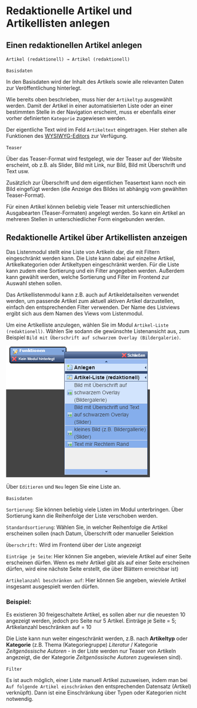 # Redaktionelle Artikel und Artikellisten anlegen

## Einen redaktionellen Artikel anlegen

```text
Artikel (redaktionell) → Artikel (redaktionell)
```

`Basisdaten`

In den Basisdaten wird der Inhalt des Artikels sowie alle relevanten Daten zur Veröffentlichung hinterlegt.

Wie bereits oben beschrieben, muss hier der `Artikeltyp` ausgewählt werden. Damit der Artikel in einer automatisierten Liste oder an einer bestimmten Stelle in der Navigation erscheint, muss er ebenfalls einer vorher definierten `Kategorie` zugewiesen werden.

Der eigentliche Text wird im Feld `Artikeltext` eingetragen. Hier stehen alle Funktionen des [WYSIWYG-Editors](../ckeditor.md) zur Verfügung.

`Teaser`

Über das Teaser-Format wird festgelegt, wie der Teaser auf der Website erscheint, ob z.B. als Slider, Bild mit Link, nur Bild, Bild mit Überschrift und Text usw.

Zusätzlich zur Überschrift und dem eigentlichen Teasertext kann noch ein Bild eingefügt werden \(die Anzeige des Bildes ist abhängig vom gewählten Teaser-Format\).

Für einen Artikel können beliebig viele Teaser mit unterschiedlichen Ausgabearten \(Teaser-Formaten\) angelegt werden. So kann ein Artikel an mehreren Stellen in unterschiedlicher Form eingebunden werden.

## Redaktionelle Artikel über Artikellisten anzeigen

Das Listenmodul stellt eine Liste von Artikeln dar, die mit Filtern eingeschränkt werden kann. Die Liste kann dabei auf einzelne Artikel, Artikelkategorien oder Artikeltypen eingeschränkt werden. Für die Liste kann zudem eine Sortierung und ein Filter angegeben werden. Außerdem kann gewählt werden, welche Sortierung und Filter im Frontend zur Auswahl stehen sollen.

Das Artikellistenmodul kann z.B. auch auf Artikeldetailseiten verwendet werden, um passende Artikel zum aktuell aktiven Artikel darzustellen, einfach den entsprechenden Filter verwenden. Der Name des Listviews ergibt sich aus dem Namen des Views vom Listenmodul.

Um eine Artikelliste anzulegen, wählen Sie im Modul `Artikel-Liste (redaktionell)`. Wählen Sie sodann die gewünschte Listenansicht aus, zum Beispiel `Bild mit Überschrift auf schwarzem Overlay (Bildergalerie)`.

![](../../.gitbook/assets/red_artikelliste1.png)

  
 Über `Editieren` und `Neu` legen Sie eine Liste an.   


`Basisdaten`

`Sortierung`: Sie können beliebig viele Listen im Modul unterbringen. Über Sortierung kann die Reihenfolge der Liste verschoben werden.

`Standardsortierung`: Wählen Sie, in welcher Reihenfolge die Artikel erscheinen sollen \(nach Datum, Überschrift oder manueller Selektion

`Überschrift:` Wird im Frontend über der Liste angezeigt

`Einträge je Seite`: Hier können Sie angeben, wieviele Artikel auf einer Seite erscheinen dürfen. Wenn es mehr Artikel gibt als auf einer Seite erscheinen dürfen, wird eine nächste Seite erstellt, die über Blättern erreichbar ist\)

`Artikelanzahl beschränken auf`: Hier können Sie angeben, wieviele Artikel insgesamt ausgespielt werden dürfen.

### Beispiel:

Es existieren 30 freigeschaltete Artikel, es sollen aber nur die neuesten 10 angezeigt werden, jedoch pro Seite nur 5 Artikel. Einträge je Seite = 5; Artikelanzahl beschränken auf = 10

  
 Die Liste kann nun weiter eingeschränkt werden, z.B. nach **Artikeltyp** oder **Kategorie** \(z.B. Thema \(Kategoriegruppe\) _Literatur_ / Kategorie _Zeitgenössische Autoren_ - in der Liste werden nur Teaser von Artikeln angezeigt, die der Kategorie _Zeitgenössische Autoren_ zugewiesen sind\).

`Filter`

Es ist auch möglich, einer Liste manuell Artikel zuzuweisen, indem man bei `Auf folgende Artikel einschränken` den entsprechenden Datensatz \(Artikel\) verknüpft\). Dann ist eine Einschränkung über Typen oder Kategorien nicht notwendig.

